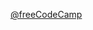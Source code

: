 [@freeCodeCamp](https://www.freecodecamp.org/news/how-recursion-works-explained-with-flowcharts-and-a-video-de61f40cb7f9/)